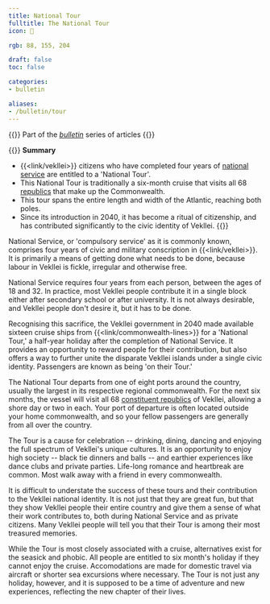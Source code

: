 ```yaml
---
title: National Tour
fulltitle: The National Tour
icon: 🚢

rgb: 88, 155, 204

draft: false
toc: false

categories:
- bulletin

aliases:
- /bulletin/tour
---
```

{{<note series>}}
 Part of the *[bulletin](/bulletin/)* series of articles
{{</note>}}

{{<note panel>}}
**Summary**

* {{<link/vekllei>}} citizens who have completed four years of [national service](/compulsory-service/) are entitled to a 'National Tour'.
* This National Tour is traditionally a six-month cruise that visits all 68 [republics](/republics/) that make up the Commonwealth.
* This tour spans the entire length and width of the Atlantic, reaching both poles.
* Since its introduction in 2040, it has become a ritual of citizenship, and has contributed significantly to the civic identity of Vekllei.
{{</note>}}

National Service, or 'compulsory service' as it is commonly known, comprises four years of civic and military conscription in {{<link/vekllei>}}. It is primarily a means of getting done what needs to be done, because labour in Vekllei is fickle, irregular and otherwise free.

National Service requires four years from each person, between the ages of 18 and 32. In practice, most Vekllei people contribute it in a single block either after secondary school or after university. It is not always desirable, and Vekllei people don't desire it, but it has to be done.

Recognising this sacrifice, the Vekllei government in 2040 made available sixteen cruise ships from {{<link/commonwealth-lines>}} for a 'National Tour,' a half-year holiday after the completion of National Service. It provides an opportunity to reward people for their contribution, but also offers a way to further unite the disparate Vekllei islands under a single civic identity. Passengers are known as being 'on their Tour.'

The National Tour departs from one of eight ports around the country, usually the largest in its respective regional commonwealth. For the next six months, the vessel will visit all 68 [constituent republics](/constituents/) of Vekllei, allowing a shore day or two in each. Your port of departure is often located outside your home commonwealth, and so your fellow passengers are generally from all over the country.

The Tour is a cause for celebration -- drinking, dining, dancing and enjoying the full spectrum of Vekllei's unique cultures. It is an opportunity to enjoy high society -- black tie dinners and balls -- and earthier experiences like dance clubs and private parties. Life-long romance and heartbreak are common. Most walk away with a friend in every commonwealth.

It is difficult to understate the success of these tours and their contribution to the Vekllei national identity. It is not just that they are great fun, but that they show Vekllei people their entire country and give them a sense of what their work contributes to, both during National Service and as private citizens. Many Vekllei people will tell you that their Tour is among their most treasured memories.

While the Tour is most closely associated with a cruise, alternatives exist for the seasick and phobic. All people are entitled to six month's holiday if they cannot enjoy the cruise. Accomodations are made for domestic travel via aircraft or shorter sea excursions where necessary. The Tour is not just any holiday, however, and it is supposed to be a time of adventure and new experiences, reflecting the new chapter of their lives.